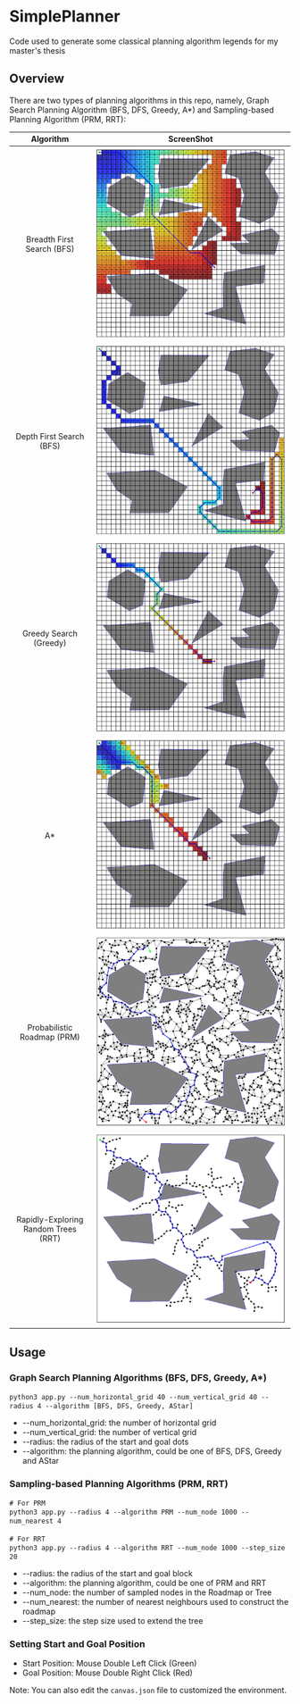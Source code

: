 # SimplePlanner
Code used to generate some classical planning algorithm legends for my master's thesis



## Overview

There are two types of planning algorithms in this repo, namely, Graph Search Planning Algorithm (BFS, DFS, Greedy, A*) and Sampling-based Planning Algorithm (PRM, RRT): 

|              Algorithm               |         ScreenShot          |
| :----------------------------------: | :-------------------------: |
|      Breadth First Search (BFS)      |    ![BFS](./img/BFS.png)    |
|       Depth First Search (BFS)       |    ![DFS](./img/DFS.png)    |
|        Greedy Search (Greedy)        | ![Greedy](./img/Greedy.png) |
|                  A*                  |   ![A*](./img/AStar.png)    |
|     Probabilistic Roadmap (PRM)      |    ![PRM](./img/PRM.png)    |
| Rapidly-Exploring Random Trees (RRT) |    ![RRT](./img/RRT.png)    |



## Usage

### Graph Search Planning Algorithms (BFS, DFS, Greedy, A*)

```shell
python3 app.py --num_horizontal_grid 40 --num_vertical_grid 40 --radius 4 --algorithm [BFS, DFS, Greedy, AStar]
```

* --num_horizontal_grid: the number of horizontal grid
* --num_vertical_grid: the number of vertical grid
* --radius: the radius of the start and goal dots
* --algorithm: the planning algorithm, could be one of BFS, DFS, Greedy and AStar

### Sampling-based Planning Algorithms (PRM, RRT)

```shell
# For PRM
python3 app.py --radius 4 --algorithm PRM --num_node 1000 --num_nearest 4

# For RRT
python3 app.py --radius 4 --algorithm RRT --num_node 1000 --step_size 20
```

* --radius: the radius of the start and goal block
* --algorithm: the planning algorithm, could be one of PRM and RRT
* --num_node: the number of sampled nodes in the Roadmap or Tree
* --num_nearest: the number of nearest neighbours used to construct the roadmap
* --step_size: the step size used to extend the tree



### Setting Start and Goal Position

* Start Position: Mouse Double Left Click (Green)
* Goal Position: Mouse Double Right Click (Red)





Note: You can also edit the `canvas.json` file to customized the environment. 
